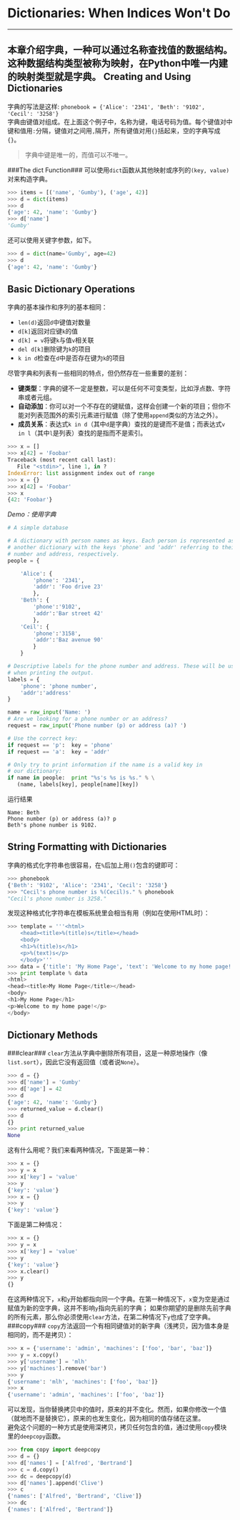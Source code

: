 Dictionaries: When Indices Won't Do
===
---
本章介绍字典，一种可以通过名称查找值的数据结构。这种数据结构类型被称为映射，在Python中唯一内建的映射类型就是字典。
Creating and Using Dictionaries
---
字典的写法是这样: `phonebook = {'Alice': '2341', 'Beth': '9102', 'Cecil': '3258'}`  
字典由键值对组成。在上面这个例子中，名称为键，电话号码为值。每个键值对中键和值用`:`分隔，键值对之间用`,`隔开，所有键值对用`{}`括起来，空的字典写成`{}`。
> 字典中键是唯一的，而值可以不唯一。  

###The dict Function###
可以使用`dict`函数从其他映射或序列的`(key, value)`对来构造字典。
```python
>>> items = [('name', 'Gumby'), ('age', 42)]
>>> d = dict(items)
>>> d
{'age': 42, 'name': 'Gumby'}
>>> d['name']
'Gumby'
```
还可以使用关键字参数，如下。
```python
>>> d = dict(name='Gumby', age=42)
>>> d
{'age': 42, 'name': 'Gumby'}
```
Basic Dictionary Operations
---
字典的基本操作和序列的基本相同：
- `len(d)`返回`d`中键值对数量
- `d[k]`返回对应键`k`的值
- `d[k] = v`将键`k`与值`v`相关联
- `del d[k]`删除键为`k`的项目
- `k in d`检查在`d`中是否存在键为`k`的项目  

尽管字典和列表有一些相同的特点，但仍然存在一些重要的差别：
- **键类型**：字典的键不一定是整数，可以是任何不可变类型，比如浮点数、字符串或者元组。
- **自动添加**：你可以对一个不存在的键赋值，这样会创建一个新的项目；但你不能对列表范围外的索引元素进行赋值（除了使用`append`类似的方法之外）。
- **成员关系**：表达式`k in d`（其中`d`是字典）查找的是键而不是值；而表达式`v in l`（其中`l`是列表）查找的是指而不是索引。  

```python
>>> x = []
>>> x[42] = 'Foobar'
Traceback (most recent call last):
   File "<stdin>", line 1, in ?
IndexError: list assignment index out of range
>>> x = {}
>>> x[42] = 'Foobar'
>>> x
{42: 'Foobar'}
```
*Demo：使用字典*
```python
# A simple database

# A dictionary with person names as keys. Each person is represented as
# another dictionary with the keys 'phone' and 'addr' referring to their phone
# number and address, respectively.
people = {

    'Alice': {
        'phone': '2341',
        'addr': 'Foo drive 23'
        },
    'Beth': {
        'phone':'9102',
        'addr':'Bar street 42'
        },
    'Ceil': {
        'phone':'3158',
        'addr':'Baz avenue 90'
        }
    }

# Descriptive labels for the phone number and address. These will be used
# when printing the output.
labels = {
    'phone': 'phone number',
    'addr':'address'
}

name = raw_input('Name: ')
# Are we looking for a phone number or an address?
request = raw_input('Phone number (p) or address (a)? ')

# Use the correct key:
if request == 'p':  key = 'phone'
if request == 'a':  key = 'addr'

# Only try to print information if the name is a valid key in
# our dictionary:
if name in people:  print "%s's %s is %s." % \
   (name, labels[key], people[name][key])
```
运行结果
```
Name: Beth 
Phone number (p) or address (a)? p 
Beth's phone number is 9102.
```
String Formatting with Dictionaries
---
字典的格式化字符串也很容易，在`%`后加上用`()`包含的键即可：
```python
>>> phonebook 
{'Beth': '9102', 'Alice': '2341', 'Cecil': '3258'} 
>>> "Cecil's phone number is %(Cecil)s." % phonebook 
"Cecil's phone number is 3258."
```
发现这种格式化字符串在模板系统里会相当有用（例如在使用HTML时）：
```python
>>> template = '''<html> 
    <head><title>%(title)s</title></head> 
    <body> 
    <h1>%(title)s</h1> 
    <p>%(text)s</p> 
    </body>''' 
>>> data = {'title': 'My Home Page', 'text': 'Welcome to my home page!'} 
>>> print template % data 
<html> 
<head><title>My Home Page</title></head> 
<body> 
<h1>My Home Page</h1> 
<p>Welcome to my home page!</p> 
</body> 
```
Dictionary Methods
---
###clear###
`clear`方法从字典中删除所有项目，这是一种原地操作（像`list.sort`），因此它没有返回值（或者说`None`）。
```python
>>> d = {} 
>>> d['name'] = 'Gumby' 
>>> d['age'] = 42 
>>> d 
{'age': 42, 'name': 'Gumby'}
>>> returned_value = d.clear() 
>>> d 
{} 
>>> print returned_value 
None 
```
这有什么用呢？我们来看两种情况，下面是第一种：
```python
>>> x = {} 
>>> y = x 
>>> x['key'] = 'value' 
>>> y 
{'key': 'value'} 
>>> x = {} 
>>> y 
{'key': 'value'}
```
下面是第二种情况：
```python
>>> x = {} 
>>> y = x 
>>> x['key'] = 'value' 
>>> y 
{'key': 'value'} 
>>> x.clear() 
>>> y 
{} 
```
在这两种情况下，`x`和`y`开始都指向同一个字典。在第一种情况下，`x`变为空是通过赋值为新的空字典，这并不影响`y`指向先前的字典；
如果你期望的是删除先前字典的所有元素，那么你必须使用`clear`方法，在第二种情况下`y`也成了空字典。
###copy###
`copy`方法返回一个有相同键值对的新字典（浅拷贝，因为值本身是相同的，而不是拷贝）：
```python
>>> x = {'username': 'admin', 'machines': ['foo', 'bar', 'baz']} 
>>> y = x.copy() 
>>> y['username'] = 'mlh' 
>>> y['machines'].remove('bar') 
>>> y 
{'username': 'mlh', 'machines': ['foo', 'baz']} 
>>> x 
{'username': 'admin', 'machines': ['foo', 'baz']}
```
可以发现，当你替换拷贝中的值时，原来的并不变化。然而，如果你修改一个值（就地而不是替换它），原来的也发生变化，因为相同的值存储在这里。  
避免这个问题的一种方式是使用深拷贝，拷贝任何包含的值，通过使用`copy`模块里的`deepcopy`函数。
```python
>>> from copy import deepcopy 
>>> d = {} 
>>> d['names'] = ['Alfred', 'Bertrand'] 
>>> c = d.copy() 
>>> dc = deepcopy(d) 
>>> d['names'].append('Clive') 
>>> c 
{'names': ['Alfred', 'Bertrand', 'Clive']} 
>>> dc 
{'names': ['Alfred', 'Bertrand']} 
```
